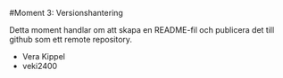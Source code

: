 #Moment 3: Versionshantering

Detta moment handlar om att skapa en README-fil och publicera det till github som ett remote repository.

- Vera Kippel 
- veki2400